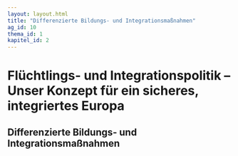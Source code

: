 ```yaml
---
layout: layout.html
title: "Differenzierte Bildungs- und Integrationsmaßnahmen"
ag_id: 10
thema_id: 1
kapitel_id: 2
---
```


# Flüchtlings- und Integrationspolitik – Unser Konzept für ein sicheres, integriertes Europa

## Differenzierte Bildungs- und Integrationsmaßnahmen
